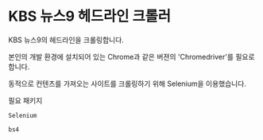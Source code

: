 # KBS 뉴스9 헤드라인 크롤러
KBS 뉴스9의 헤드라인을 크롤링합니다.

본인의 개발 환경에 설치되어 있는 Chrome과 같은 버젼의 'Chromedriver'를 필요로 합니다.

동적으로 컨텐츠를 가져오는 사이트를 크롤링하기 위해 Selenium을 이용했습니다.

필요 패키지

    Selenium
    
    bs4